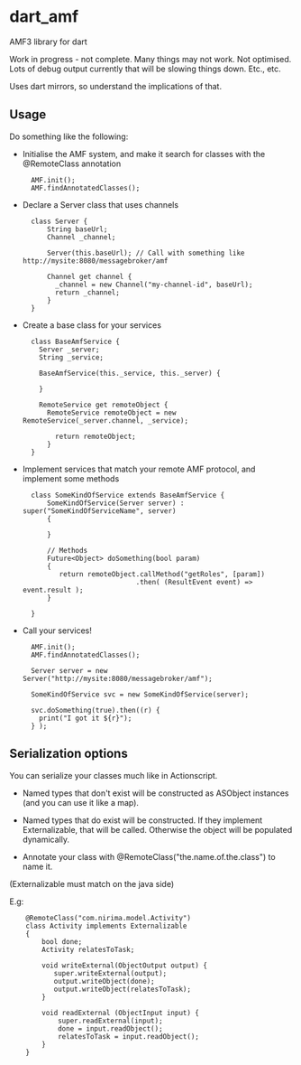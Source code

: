 dart_amf
========

AMF3 library for dart

Work in progress - not complete. Many things may not work. Not optimised. Lots of debug output currently that
 will be slowing things down. Etc., etc.

Uses dart mirrors, so understand the implications of that.

Usage
-----

Do something like the following:

- Initialise the AMF system, and make it search for classes with the @RemoteClass annotation

        AMF.init();        
        AMF.findAnnotatedClasses();

- Declare a Server class that uses channels

        class Server {
            String baseUrl;
            Channel _channel;
        
            Server(this.baseUrl); // Call with something like http://mysite:8080/messagebroker/amf
        
            Channel get channel {
              _channel = new Channel("my-channel-id", baseUrl);
              return _channel;
            }
        }

- Create a base class for your services

        class BaseAmfService {
          Server _server;
          String _service;
        
          BaseAmfService(this._service, this._server) {
        
          }
        
          RemoteService get remoteObject {
            RemoteService remoteObject = new RemoteService(_server.channel, _service);
        
              return remoteObject;
            }
        }

- Implement services that match your remote AMF protocol, and implement some methods

        class SomeKindOfService extends BaseAmfService {
            SomeKindOfService(Server server) : super("SomeKindOfServiceName", server)
            {
        
            }
        
            // Methods
            Future<Object> doSomething(bool param)
            {
               return remoteObject.callMethod("getRoles", [param])
                                  .then( (ResultEvent event) => event.result );
            }
        
        }

- Call your services!

        AMF.init();        
        AMF.findAnnotatedClasses();

        Server server = new Server("http://mysite:8080/messagebroker/amf");
                
        SomeKindOfService svc = new SomeKindOfService(server);
        
        svc.doSomething(true).then((r) {
          print("I got it ${r}");
        } );
        
Serialization options
---------------------
        
You can serialize your classes much like in Actionscript. 

- Named types that don't exist will be constructed as ASObject instances (and you can use it like a map).
        
- Named types that do exist will be constructed. If they implement Externalizable, that will be called. Otherwise
the object will be populated dynamically.

- Annotate your class with @RemoteClass("the.name.of.the.class") to name it.

(Externalizable must match on the java side)

E.g:

        @RemoteClass("com.nirima.model.Activity")
        class Activity implements Externalizable
        {
            bool done;
            Activity relatesToTask;
            
            void writeExternal(ObjectOutput output) {
               super.writeExternal(output);
               output.writeObject(done);
               output.writeObject(relatesToTask);
            }
        
            void readExternal (ObjectInput input) {
                super.readExternal(input);
                done = input.readObject();
                relatesToTask = input.readObject();
            }        
        }
        

